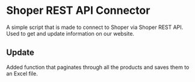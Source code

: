 # Shoper REST API Connector

A simple script that is made to connect to Shoper via Shoper REST API. Used to get and update information on our website.

## Update
Added function that paginates through all the products and saves them to an Excel file.